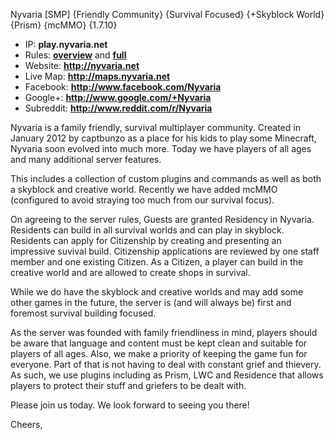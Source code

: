 Nyvaria [SMP] {Friendly Community} {Survival Focused} {+Skyblock World} {Prism} {mcMMO} {1.7.10}

* IP: **play.nyvaria.net**
* Rules: **[overview](http://nyvaria.net/rules)** and **[full](http://wiki.nyvaria.net/Rules)**
* Website: **http://nyvaria.net**
* Live Map: **http://maps.nyvaria.net**
* Facebook: **http://www.facebook.com/Nyvaria**
* Google+: **http://www.google.com/+Nyvaria**
* Subreddit: **http://www.reddit.com/r/Nyvaria**

Nyvaria is a family friendly, survival multiplayer community. Created in January 2012 by captbunzo as a place for his kids to play some Minecraft, Nyvaria soon evolved into much more. Today we have players of all ages and many additional server features.

This includes a collection of custom plugins and commands as well as both a skyblock and creative world. Recently we have added mcMMO (configured to avoid straying too much from our survival focus).

On agreeing to the server rules, Guests are granted Residency in Nyvaria. Residents can build in all survival worlds and can play in skyblock. Residents can apply for Citizenship by creating and presenting an impressive suvival build. Citizenship applications are reviewed by one staff member and one existing Citizen. As a Citizen, a player can build in the creative world and are allowed to create shops in survival.

While we do have the skyblock and creative worlds and may add some other games in the future, the server is (and will always be) first and foremost survival building focused.

As the server was founded with family friendliness in mind, players should be aware that language and content must be kept clean and suitable for players of all ages. Also, we make a priority of keeping the game fun for everyone. Part of that is not having to deal with constant grief and thievery. As such, we use plugins including as Prism, LWC and Residence that allows players to protect their stuff and griefers to be dealt with.

Please join us today. We look forward to seeing you there!

Cheers,
<YOUR-NAME-HERE>
